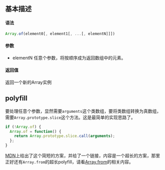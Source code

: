 ## 基本描述

#### 语法

```javascript
Array.of(element0[, element1[, ...[, elementN]]])
```

#### 参数

* elementN 任意个参数，将按顺序成为返回数组中的元素。

#### 返回值

返回一个新的Array实例

## polyfill

要处理任意个参数，显然需要```arguments```这个类数组，要将类数组转换为真数组，需要```Array.prototype.slice```这个方法。这是最简单的实现思路了。

```javascript
if (!Array.of) {
  Array.of = function() {
    return Array.prototype.slice.call(arguments);
  };
}
```

[MDN](https://developer.mozilla.org/zh-CN/docs/Web/JavaScript/Reference/Global_Objects/Array/of)上给出了这个简短的方案，并给了一个链接，内容是一个超长的方案，那里正好还有```Array.from```的超长polyfill，请看[Array.from](https://jiangshanmeta.gitbooks.io/javascript-polyfill/content/array/from.html)的相关内容。